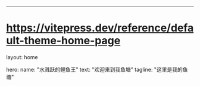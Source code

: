 ---
# https://vitepress.dev/reference/default-theme-home-page
layout: home

hero: 
  name: "水溅跃的鲤鱼王"
  text: "欢迎来到我鱼塘"
  tagline: "这里是我的鱼塘"